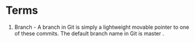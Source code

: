 # Terms

1. Branch - A branch in Git is simply a lightweight movable pointer to one of these commits. The default branch name in Git is master .